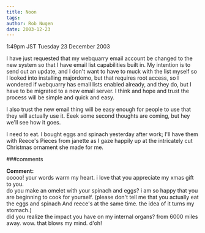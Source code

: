 ```yaml
---
title: Noon
tags: 
author: Rob Nugen
date: 2003-12-23
---
```


<p class=date>1:49pm JST Tuesday 23 December 2003</p>

<p>I have just requested that my webquarry email account be changed
  to the new system so that I have email list capabilities built in.
  My intention is to send out an update, and I don't want to have to
  muck with the list myself so I looked into installing majordomo,
  but that requires root access, so I wondered if webquarry has email
  lists enabled already, and they do, but I have to be migrated to a
  new email server.  I think and hope and trust the process will be
  simple and quick and easy.</p>

<p>I also trust the new email thing will be easy enough for people to
  use that they will actually use it.   Eeek some second thoughts are
  coming, but hey we'll see how it goes.</p>

<p>I need to eat.  I bought eggs and spinach yesterday after work;
  I'll have them with Reece's Pieces from janette as I gaze happily
  up at the intricately cut Christmas ornament she made for me.</p>

###comments

<p><b>Comment:</b>
<br>ooooo! your words warm my heart.  i love that you appreciate my xmas gift to you. <br>
 do you make an omelet with your spinach and eggs?  i am so happy that you are beginning to cook for yourself. (please don't tell me that you actually eat the eggs and spinach And reece's at the same time. the idea of it turns my stomach.)<br>
  did you realize the impact you have on my internal organs? from 6000 miles away. wow. that blows my mind. d'oh!<br>
<br>


